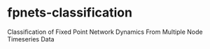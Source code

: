 # fpnets-classification
Classification of Fixed Point Network Dynamics From Multiple Node Timeseries Data
